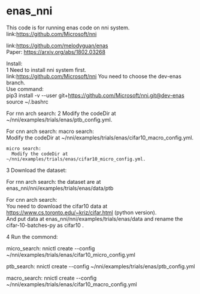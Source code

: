 # enas_nni
This code is for running enas code on nni system.  
link:https://github.com/Microsoft/nni  

link:https://github.com/melodyguan/enas   
Paper: https://arxiv.org/abs/1802.03268  

Install:  
  1 Need to install nni system first.  
  link:https://github.com/Microsoft/nni You need to choose the dev-enas branch.  
  Use command:   
    pip3 install -v --user git+https://github.com/Microsoft/nni.git@dev-enas  
    source ~/.bashrc  
  
  For rnn arch search:
    2 Modify the codeDir at ~/nni/examples/trials/enas/ptb_config.yml.   
      
  For cnn arch search:
    macro search:  
      Modify the codeDir at  ~/nni/examples/trials/enas/cifar10_macro_config.yml.  
      
    micro search:
      Modify the codeDir at ~/nni/examples/trials/enas/cifar10_micro_config.yml.    
        
  3 Download the dataset:
  
  For rnn arch search:
    the dataset are at enas_nni/nni/examples/trials/enas/data/ptb
    
  For cnn arch search:  
    You need to download the cifar10 data at https://www.cs.toronto.edu/~kriz/cifar.html (python version).  
    And put data at  enas_nni/nni/examples/trials/enas/data and rename the cifar-10-batches-py as cifar10 .   
  
  4 
  Run the commond:
  
  micro_search:
    nnictl create --config ~/nni/examples/trials/enas/cifar10_micro_config.yml  
  
  ptb_search:
    nnictl create --config ~/nni/examples/trials/enas/ptb_config.yml  
  
  macro_search:
    nnictl create --config ~/nni/examples/trials/enas/cifar10_macro_config.yml  
  

